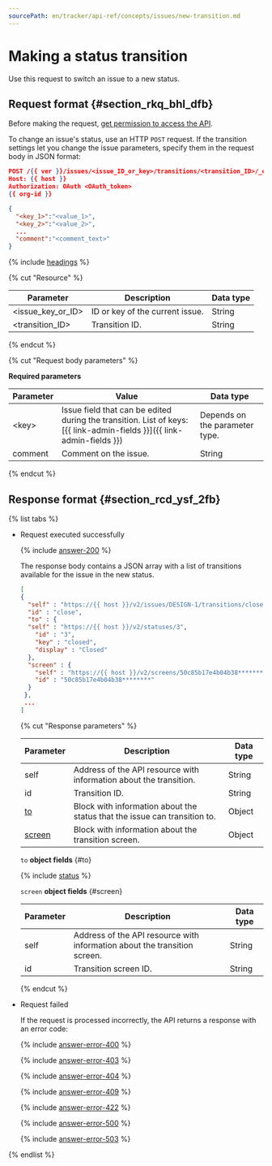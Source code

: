```yaml
---
sourcePath: en/tracker/api-ref/concepts/issues/new-transition.md
---
```

# Making a status transition

Use this request to switch an issue to a new status.

## Request format {#section_rkq_bhl_dfb}

Before making the request, [get permission to access the API](../access.md).

To change an issue's status, use an HTTP `POST` request. If the transition settings let you change the issue parameters, specify them in the request body in JSON format:

```json
POST /{{ ver }}/issues/<issue_ID_or_key>/transitions/<transition_ID>/_execute
Host: {{ host }}
Authorization: OAuth <OAuth_token>
{{ org-id }}

{
  "<key_1>":"<value_1>",
  "<key_2>":"<value_2>",
  ...
  "comment":"<comment_text>"
}
```

{% include [headings](../../../_includes/tracker/api/headings.md) %}

{% cut "Resource" %}

| Parameter | Description | Data type |
-------- | -------- | ----------
| \<issue_key_or_ID\> | ID or key of the current issue. | String |
| \<transition_ID> | Transition ID. | String |

{% endcut %}

{% cut "Request body parameters" %}

**Required parameters**

| Parameter | Value | Data type |
----- | ----- | -----
| \<key\> | Issue field that can be edited during the transition. List of keys: [{{ link-admin-fields }}]({{ link-admin-fields }}) | Depends on the parameter type. |
| comment | Comment on the issue. | String |

{% endcut %}

## Response format {#section_rcd_ysf_2fb}

{% list tabs %}

- Request executed successfully

   {% include [answer-200](../../../_includes/tracker/api/answer-200.md) %}

   The response body contains a JSON array with a list of transitions available for the issue in the new status.

   ```json
   [
   {
     "self" : "https://{{ host }}/v2/issues/DESIGN-1/transitions/close",
     "id" : "close",
     "to" : {
     "self" : "https://{{ host }}/v2/statuses/3",
       "id" : "3",
       "key" : "closed",
       "display" : "Closed"
     },
     "screen" : {
       "self" : "https://{{ host }}/v2/screens/50c85b17e4b04b38********",
       "id" : "50c85b17e4b04b38********"
     }
    },
    ...
   ]
   ```

   {% cut "Response parameters" %}

   | Parameter | Description | Data type |
   ----- | ----- | -----
   | self | Address of the API resource with information about the transition. | String |
   | id | Transition ID. | String |
   | [to](#to) | Block with information about the status that the issue can transition to. | Object |
   | [screen](#screen) | Block with information about the transition screen. | Object |

   `to` **object fields** {#to}

   {% include [status](../../../_includes/tracker/api/status.md) %}

   `screen` **object fields** {#screen}

   | Parameter | Description | Data type |
   ----- | ----- | -----
   | self | Address of the API resource with information about the transition screen. | String |
   | id | Transition screen ID. | String |

   {% endcut %}

- Request failed

   If the request is processed incorrectly, the API returns a response with an error code:

   {% include [answer-error-400](../../../_includes/tracker/api/answer-error-400.md) %}

   {% include [answer-error-403](../../../_includes/tracker/api/answer-error-403.md) %}

   {% include [answer-error-404](../../../_includes/tracker/api/answer-error-404.md) %}

   {% include [answer-error-409](../../../_includes/tracker/api/answer-error-409.md) %}

   {% include [answer-error-422](../../../_includes/tracker/api/answer-error-422.md) %}

   {% include [answer-error-500](../../../_includes/tracker/api/answer-error-500.md) %}

   {% include [answer-error-503](../../../_includes/tracker/api/answer-error-503.md) %}

{% endlist %}